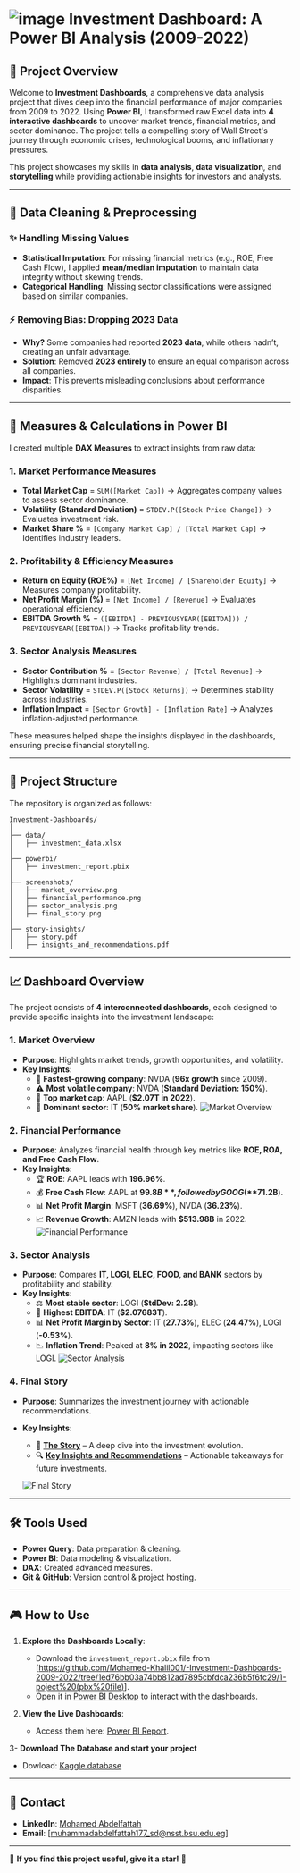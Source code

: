 # ![image](https://github.com/user-attachments/assets/bde19d5e-1995-40c5-a1c8-af6889d25054) Investment Dashboard: A Power BI Analysis (2009-2022)

## 🌟 Project Overview
Welcome to **Investment Dashboards**, a comprehensive data analysis project that dives deep into the financial performance of major companies from 2009 to 2022. Using **Power BI**, I transformed raw Excel data into **4 interactive dashboards** to uncover market trends, financial metrics, and sector dominance. The project tells a compelling story of Wall Street's journey through economic crises, technological booms, and inflationary pressures.

This project showcases my skills in **data analysis**, **data visualization**, and **storytelling** while providing actionable insights for investors and analysts.

---

## 📂 Data Cleaning & Preprocessing

### ✨ Handling Missing Values
- **Statistical Imputation**: For missing financial metrics (e.g., ROE, Free Cash Flow), I applied **mean/median imputation** to maintain data integrity without skewing trends.
- **Categorical Handling**: Missing sector classifications were assigned based on similar companies.

### ⚡ Removing Bias: Dropping 2023 Data
- **Why?** Some companies had reported **2023 data**, while others hadn’t, creating an unfair advantage.
- **Solution**: Removed **2023 entirely** to ensure an equal comparison across all companies.
- **Impact**: This prevents misleading conclusions about performance disparities.

---

## 🔄 Measures & Calculations in Power BI
I created multiple **DAX Measures** to extract insights from raw data:

### 1. Market Performance Measures
- **Total Market Cap** = `SUM([Market Cap])` → Aggregates company values to assess sector dominance.
- **Volatility (Standard Deviation)** = `STDEV.P([Stock Price Change])` → Evaluates investment risk.
- **Market Share %** = `[Company Market Cap] / [Total Market Cap]` → Identifies industry leaders.

### 2. Profitability & Efficiency Measures
- **Return on Equity (ROE%)** = `[Net Income] / [Shareholder Equity]` → Measures company profitability.
- **Net Profit Margin (%)** = `[Net Income] / [Revenue]` → Evaluates operational efficiency.
- **EBITDA Growth %** = `([EBITDA] - PREVIOUSYEAR([EBITDA])) / PREVIOUSYEAR([EBITDA])` → Tracks profitability trends.

### 3. Sector Analysis Measures
- **Sector Contribution %** = `[Sector Revenue] / [Total Revenue]` → Highlights dominant industries.
- **Sector Volatility** = `STDEV.P([Stock Returns])` → Determines stability across industries.
- **Inflation Impact** = `[Sector Growth] - [Inflation Rate]` → Analyzes inflation-adjusted performance.

These measures helped shape the insights displayed in the dashboards, ensuring precise financial storytelling.

---

## 📂 Project Structure

The repository is organized as follows:
```
Investment-Dashboards/
│
├── data/
│   ├── investment_data.xlsx
│
├── powerbi/
│   ├── investment_report.pbix
│
├── screenshots/
│   ├── market_overview.png
│   ├── financial_performance.png
│   ├── sector_analysis.png
│   ├── final_story.png
│
├── story-insights/
│   ├── story.pdf
│   ├── insights_and_recommendations.pdf
```

---

## 📈 Dashboard Overview

The project consists of **4 interconnected dashboards**, each designed to provide specific insights into the investment landscape:

### 1. Market Overview
- **Purpose**: Highlights market trends, growth opportunities, and volatility.
- **Key Insights**:
  - 🌟 **Fastest-growing company**: NVDA (**96x growth** since 2009).
  - ⚠ **Most volatile company**: NVDA (**Standard Deviation: 150%**).
  - 🏦 **Top market cap**: AAPL (**$2.07T in 2022**).
  - 👑 **Dominant sector**: IT (**50% market share**).
  ![Market Overview](<https://github.com/Mohamed-Khalil001/-Investment-Dashboards-2009-2022/blob/1ed76bb03a74bb812ad7895cbfdca236b5f6fc29/3-Dashboard%20Images/1-overview.png>)
### 2. Financial Performance
- **Purpose**: Analyzes financial health through key metrics like **ROE, ROA, and Free Cash Flow**.
- **Key Insights**:
  - 🏆 **ROE**: AAPL leads with **196.96%**.
  - 💰 **Free Cash Flow**: AAPL at **$99.8B**, followed by GOOG (**$71.2B**).
  - 📊 **Net Profit Margin**: MSFT (**36.69%**), NVDA (**36.23%**).
  - 📈 **Revenue Growth**: AMZN leads with **$513.98B** in 2022.
  ![Financial Performance ](<https://github.com/Mohamed-Khalil001/-Investment-Dashboards-2009-2022/blob/1ed76bb03a74bb812ad7895cbfdca236b5f6fc29/3-Dashboard%20Images/2-Financial_performance.png>)

### 3. Sector Analysis
- **Purpose**: Compares **IT, LOGI, ELEC, FOOD, and BANK** sectors by profitability and stability.
- **Key Insights**:
  - ⚖️ **Most stable sector**: LOGI (**StdDev: 2.28**).
  - 💪 **Highest EBITDA**: IT (**$2.07683T**).
  - 📊 **Net Profit Margin by Sector**: IT (**27.73%**), ELEC (**24.47%**), LOGI (**-0.53%**).
  - 📉 **Inflation Trend**: Peaked at **8% in 2022**, impacting sectors like LOGI.
  ![Sector Analysis ](<https://github.com/Mohamed-Khalil001/-Investment-Dashboards-2009-2022/blob/1ed76bb03a74bb812ad7895cbfdca236b5f6fc29/3-Dashboard%20Images/3-sector_analysis.PNG>)


### **4. Final Story**  
- **Purpose**: Summarizes the investment journey with actionable recommendations.  
- **Key Insights**:
  - 📖 **[The Story](<https://github.com/Mohamed-Khalil001/-Investment-Dashboards-2009-2022/blob/4e78bba0374d9bb627c570c2799e54289dc1db14/4-Story%20_insights%20and%20Recommendations/The_Story.pdf>)** – A deep dive into the investment evolution.  
  - 🔍 **[Key Insights and Recommendations](<https://github.com/Mohamed-Khalil001/-Investment-Dashboards-2009-2022/blob/517102324c53c9c888831d81c7fa8eee2dd0bde3/4-Story%20_insights%20and%20Recommendations/The_Story.pdf>)** – Actionable takeaways for future investments.  

  ![Final Story](https://github.com/Mohamed-Khalil001/-Investment-Dashboards-2009-2022/blob/517102324c53c9c888831d81c7fa8eee2dd0bde3/3-Dashboard%20Images/4-final_story.PNG)
  
  

---

## 🛠️ Tools Used
- **Power Query**: Data preparation & cleaning.
- **Power BI**: Data modeling & visualization.
- **DAX**: Created advanced measures.
- **Git & GitHub**: Version control & project hosting.

---

## 🎮 How to Use

1. **Explore the Dashboards Locally**:
   - Download the `investment_report.pbix` file from [<https://github.com/Mohamed-Khalil001/-Investment-Dashboards-2009-2022/tree/1ed76bb03a74bb812ad7895cbfdca236b5f6fc29/1-poject%20(pbx%20file)>].
   - Open it in [Power BI Desktop](https://powerbi.microsoft.com/en-us/desktop/) to interact with the dashboards.

2. **View the Live Dashboards**:
   - Access them here: [Power BI Report](https://app.powerbi.com/groups/me/reports/bd33330c-ad23-440b-9542-b1b76e9058e4?ctid=0ffeb7b8-177f-48b0-809f-2499efab9107).

3- **Download The Database and start your project**
   - Dowload: [Kaggle database](https://www.kaggle.com/datasets/rish59/financial-statements-of-major-companies2009-2023)

---

## 💌 Contact
- **LinkedIn**: [Mohamed Abdelfattah](https://www.linkedin.com/in/mohamed-abdelfattah-59035a353)
- **Email**: [muhammadabdelfattah177_sd@nsst.bsu.edu.eg]

---

🌟 **If you find this project useful, give it a star!** 💫

